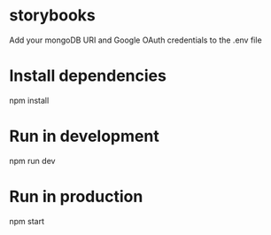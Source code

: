 # storybooks

Add your mongoDB URI and Google OAuth credentials to the .env file

# Install dependencies
npm install

# Run in development
npm run dev

# Run in production
npm start
